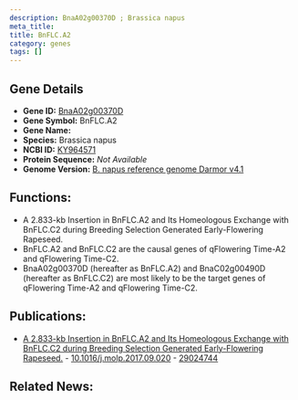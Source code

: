 ```yaml
---
description: BnaA02g00370D ; Brassica napus
meta_title:
title: BnFLC.A2
category: genes
tags: []
---
```


## Gene Details
- **Gene ID:**	[BnaA02g00370D](https://www.maizegdb.org/gene_center/gene/BnaA02g00370D)
- **Gene Symbol:** BnFLC.A2
- **Gene Name:** 
- **Species:** Brassica napus
- **NCBI ID:** [ KY964571 ]()
- **Protein Sequence:** *Not Available*
- **Genome Version:** [B. napus reference genome Darmor v4.1]()

## Functions:
   - A 2.833-kb Insertion in BnFLC.A2 and Its Homeologous Exchange with BnFLC.C2 during Breeding Selection Generated Early-Flowering Rapeseed.
   - BnFLC.A2 and BnFLC.C2 are the causal genes of qFlowering Time-A2 and qFlowering Time-C2.
   - BnaA02g00370D (hereafter as BnFLC.A2) and BnaC02g00490D (hereafter as BnFLC.C2) are most likely to be the target genes of qFlowering Time-A2 and qFlowering Time-C2.

## Publications:
   - [A 2.833-kb Insertion in BnFLC.A2 and Its Homeologous Exchange with BnFLC.C2 during Breeding Selection Generated Early-Flowering Rapeseed.]( https://www.cell.com/molecular-plant/fulltext/S1674-2052(17)30299-X ) - [10.1016/j.molp.2017.09.020]( https://www.cell.com/molecular-plant/fulltext/S1674-2052(17)30299-X ) - [29024744](https://pubmed.ncbi.nlm.nih.gov/29024744/)

## Related News:
